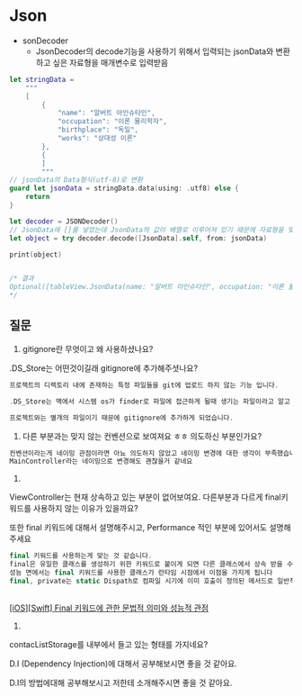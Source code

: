 # Json

- sonDecoder
    - JsonDecoder의 decode기능을 사용하기 위해서 입력되는 jsonData와 변환 하고 싶은 자료형을 매개변수로 입력받음

```swift
let stringData =
    """
    [
        {
            "name": "알버트 아인슈타인",
            "occupation": "이론 물리학자",
            "birthplace": "독일",
            "works": "상대성 이론"
        },
        {
		]
		"""
// jsonData의 Data형식(utf-8)로 변환
guard let jsonData = stringData.data(using: .utf8) else {
    return
}

let decoder = JSONDecoder()
// JsonData에 []를 넣었는데 JsonData의 값이 배열로 이루어져 있기 때문에 자료형을 맞춰줘야 하는 필요가 있음
let object = try decoder.decode([JsonData].self, from: jsonData)

print(object)


/* 결과
Optional([tableView.JsonData(name: "알버트 아인슈타인", occupation: "이론 물리학자", birthplace: "독일", works: "상대성 이론"), tableView.JsonData(name: "마하트마 간디", occupation: "독립 운동 지도자", birthplace: "인도", works: "비폭력 저항"), tableView.JsonData(name: "마더 테레사", occupation: "로마 가톨릭 수녀", birthplace: "알바니아", works: "가난한 이들 돕기")])
*/
```


## 질문

1. gitignore란 무엇이고 왜 사용하셨나요?

.DS_Store는 어떤것이길래 gitignore에 추가해주셧나요?

```swift
프로젝트의 디렉토리 내에 존재하는 특정 파일들을 git에 업로드 하지 않는 기능 입니다.

.DS_Store는 맥에서 시스템 os가 finder로 파일에 접근하게 될때 생기는 파일이라고 알고 있습니다

프로젝트와는 별개의 파일이기 때문에 gitignore에 추가하게 되었습니다.
```

1. 다른 부분과는 맞지 않는 컨벤션으로 보여져요 ㅎㅎ 의도하신 부분인가요?

```swift
컨벤션이라는게 네이밍 관점이라면 아뇨 의도하지 않았고 네이밍 변경에 대한 생각이 부족했습니다
MainController라는 네이밍으로 변경해도 괜찮을거 같네요
```

1. 

ViewController는 현재 상속하고 있는 부분이 없어보여요. 다른부분과 다르게 final키워드를 사용하지 않는 이유가 있을까요?

또한 final 키워드에 대해서 설명해주시고, Performance 적인 부분에 있어서도 설명해주세요

```swift
final 키워드를 사용하는게 맞는 것 같습니다.
final은 유일한 클래스를 생성하기 위한 키워드로 붙이게 되면 다른 클래스에서 상속 받을 수 없습니다
성능 면에서는 final 키워드를 사용한 클래스가 런타임 시점에서 이점을 가지게 됩니다
final, private는 static Dispath로 컴파일 시기에 이미 호출이 정의된 메서드로 일반적인 Dinamic Dispath와는 달리 런타임 시기에서 호출이 정의되지 않기 때문입니다
 

```

[[iOS][Swift] Final 키워드에 관한 문법적 의미와 성능적 관점](https://itllbegone.tistory.com/10)

1. 

contacListStorage를 내부에서 들고 있는 형태를 가지네요?

D.I (Dependency Injection)에 대해서 공부해보시면 좋을 것 같아요.

D.I의 방법에대해 공부해보시고 저한테 소개해주시면 좋을 것 같아요.